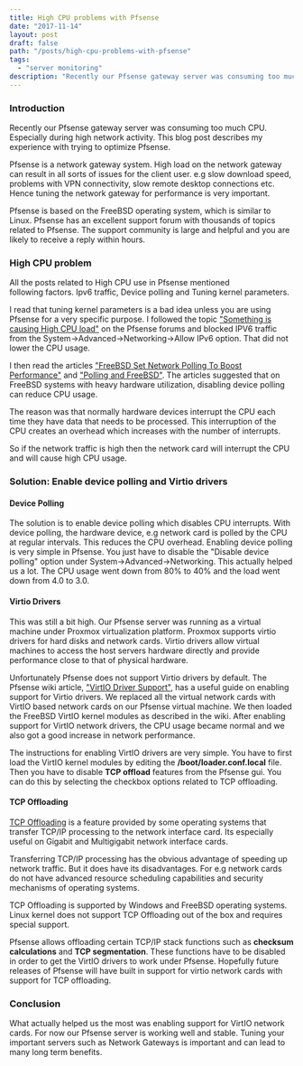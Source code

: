 ```yaml
---
title: High CPU problems with Pfsense
date: "2017-11-14"
layout: post
draft: false
path: "/posts/high-cpu-problems-with-pfsense"
tags:
  - "server monitoring"
description: "Recently our Pfsense gateway server was consuming too much CPU. Especially during high network activity. This blog post describes my experience with trying to optimize Pfsense."
---
```


### Introduction
Recently our Pfsense gateway server was consuming too much CPU. Especially during high network activity. This blog post describes my experience with trying to optimize Pfsense.

Pfsense is a network gateway system. High load on the network gateway can result in all sorts of issues for the client user. e.g slow download speed, problems with VPN connectivity, slow remote desktop connections etc. Hence tuning the network gateway for performance is very important.

Pfsense is based on the FreeBSD operating system, which is similar to Linux. Pfsense has an excellent support forum with thousands of topics related to Pfsense. The support community is large and helpful and you are likely to receive a reply within hours.

### High CPU problem
All the posts related to High CPU use in Pfsense mentioned following factors. Ipv6 traffic, Device polling and Tuning kernel parameters.

I read that tuning kernel parameters is a bad idea unless you are using Pfsense for a very specific purpose. I followed the topic ["Something is causing High CPU load"](https://forum.pfsense.org/index.php?topic=77493.msg422407#msg422407) on the Pfsense forums and blocked IPV6 traffic from the System->Advanced->Networking->Allow IPv6 option. That did not lower the CPU usage.

I then read the articles ["FreeBSD Set Network Polling To Boost Performance"](http://www.cyberciti.biz/faq/freebsd-device-polling-network-polling-tutorial/) and ["Polling and FreeBSD"](https://blog.pfsense.org/?p=115). The articles suggested that on FreeBSD systems with heavy hardware utilization, disabling device polling can reduce CPU usage.

The reason was that normally hardware devices interrupt the CPU each time they have data that needs to be processed. This interruption of the CPU creates an overhead which increases with the number of interrupts.

So if the network traffic is high then the network card will interrupt the CPU and will cause high CPU usage.

### Solution: Enable device polling and Virtio drivers

#### Device Polling
The solution is to enable device polling which disables CPU interrupts. With device polling, the hardware device, e.g network card is polled by the CPU at regular intervals. This reduces the CPU overhead. Enabling device polling is very simple in Pfsense. You just have to disable the "Disable device polling" option under System->Advanced->Networking. This actually helped us a lot. The CPU usage went down from 80% to 40% and the load went down from 4.0 to 3.0.

#### Virtio Drivers
This was still a bit high. Our Pfsense server was running as a virtual machine under Proxmox virtualization platform. Proxmox supports virtio drivers for hard disks and network cards. Virtio drivers allow virtual machines to access the host servers hardware directly and provide performance close to that of physical hardware.

Unfortunately Pfsense does not support Virtio drivers by default. The Pfsense wiki article, ["VirtIO Driver Support"](https://doc.pfsense.org/index.php/VirtIO_Driver_Support), has a useful guide on enabling support for Virtio drivers. We replaced all the virtual network cards with VirtIO based network cards on our Pfsense virtual machine. We then loaded the FreeBSD VirtIO kernel modules as described in the wiki. After enabling support for VirtIO network drivers, the CPU usage became normal and we also got a good increase in network performance.

The instructions for enabling VirtIO drivers are very simple. You have to first load the VirtIO kernel modules by editing the **/boot/loader.conf.local** file. Then you have to disable **TCP offload** features from the Pfsense gui. You can do this by selecting the checkbox options related to TCP offloading.


#### TCP Offloading
[TCP Offloading](https://en.wikipedia.org/wiki/TCP_offload_engine) is a feature provided by some operating systems that transfer TCP/IP processing to the network interface card. Its especially useful on Gigabit and Multigigabit network interface cards.

Transferring TCP/IP processing has the obvious advantage of speeding up network traffic. But it does have its disadvantages. For e.g network cards do not have advanced resource scheduling capabilities and security mechanisms of operating systems.

TCP Offloading is supported by Windows and FreeBSD operating systems. Linux kernel does not support TCP Offloading out of the box and requires special support.

Pfsense allows offloading certain TCP/IP stack functions such as **checksum calculations** and **TCP segmentation**. These functions have to be disabled in order to get the VirtIO drivers to work under Pfsense. Hopefully future releases of Pfsense will have built in support for virtio network cards with support for TCP offloading.

### Conclusion
What actually helped us the most was enabling support for VirtIO network cards. For now our Pfsense server is working well and stable. Tuning your important servers such as Network Gateways is important and can lead to many long term benefits.
